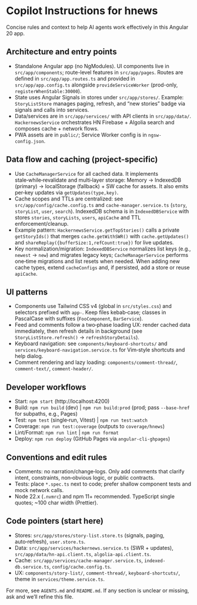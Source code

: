 # Copilot Instructions for hnews

Concise rules and context to help AI agents work effectively in this Angular 20 app.

## Architecture and entry points

- Standalone Angular app (no NgModules). UI components live in `src/app/components`; route-level features in `src/app/pages`. Routes are defined in `src/app/app.routes.ts` and provided in `src/app/app.config.ts` alongside `provideServiceWorker` (prod-only, `registerWhenStable:30000`).
- State uses Angular Signals in stores under `src/app/stores/`. Example: `StoryListStore` manages paging, refresh, and “new stories” badge via signals and calls into services.
- Data/services are in `src/app/services/` with API clients in `src/app/data/`. `HackernewsService` orchestrates HN Firebase + Algolia search and composes cache + network flows.
- PWA assets are in `public/`; Service Worker config is in `ngsw-config.json`.

## Data flow and caching (project-specific)

- Use `CacheManagerService` for all cached data. It implements stale‑while‑revalidate and multi‑layer storage: Memory → IndexedDB (primary) → localStorage (fallback) + SW cache for assets. It also emits per‑key updates via `getUpdates(type,key)`.
- Cache scopes and TTLs are centralized: see `src/app/config/cache.config.ts` and `cache-manager.service.ts` (`story`, `storyList`, `user`, `search`). IndexedDB schema is in `IndexedDBService` with stores `stories`, `storyLists`, `users`, `apiCache` and TTL enforcement/cleanup.
- Example pattern: `HackernewsService.getTopStories()` calls a private `getStoryIds()` that merges `cache.getWithSWR()` with `cache.getUpdates()` and `shareReplay({bufferSize:1,refCount:true})` for live updates.
- Key normalization/migration: `IndexedDBService` normalizes list keys (e.g., `newest` → `new`) and migrates legacy keys; `CacheManagerService` performs one‑time migrations and list resets when needed. When adding new cache types, extend `cacheConfigs` and, if persisted, add a store or reuse `apiCache`.

## UI patterns

- Components use Tailwind CSS v4 (global in `src/styles.css`) and selectors prefixed with `app-`. Keep files kebab‑case; classes in PascalCase with suffixes (`FooComponent`, `BarService`).
- Feed and comments follow a two‑phase loading UX: render cached data immediately, then refresh details in background (see `StoryListStore.refresh()` → `refreshStoryDetails`).
- Keyboard navigation: see `components/keyboard-shortcuts/` and `services/keyboard-navigation.service.ts` for Vim‑style shortcuts and help dialog.
- Comment rendering and lazy loading: `components/comment-thread/`, `comment-text/`, `comment-header/`.

## Developer workflows

- Start: `npm start` (http://localhost:4200)
- Build: `npm run build` (dev) | `npm run build:prod` (prod; pass `--base-href` for subpaths, e.g., Pages)
- Test: `npm test` (single‑run, Vitest) | `npm run test:watch`
- Coverage: `npm run test:coverage` (outputs to `coverage/hnews`)
- Lint/Format: `npm run lint` | `npm run format`
- Deploy: `npm run deploy` (GitHub Pages via `angular-cli-ghpages`)

## Conventions and edit rules

- Comments: no narration/change‑logs. Only add comments that clarify intent, constraints, non‑obvious logic, or public contracts.
- Tests: place `*.spec.ts` next to code; prefer shallow component tests and mock network calls.
- Node 22.x (`.nvmrc`) and npm 11+ recommended. TypeScript single quotes; ~100 char width (Prettier).

## Code pointers (start here)

- Stores: `src/app/stores/story-list.store.ts` (signals, paging, auto‑refresh), `user.store.ts`.
- Data: `src/app/services/hackernews.service.ts` (SWR + updates), `src/app/data/hn-api.client.ts`, `algolia-api.client.ts`.
- Cache: `src/app/services/cache-manager.service.ts`, `indexed-db.service.ts`, `config/cache.config.ts`.
- UX: `components/story-list/`, `comment-thread/`, `keyboard-shortcuts/`, theme in `services/theme.service.ts`.

For more, see `AGENTS.md` and `README.md`. If any section is unclear or missing, ask and we’ll refine this file.
